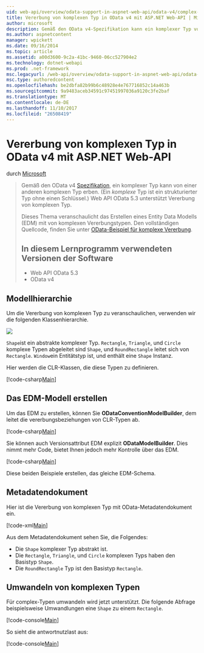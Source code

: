 ```yaml
---
uid: web-api/overview/odata-support-in-aspnet-web-api/odata-v4/complex-type-inheritance-in-odata-v4
title: Vererbung von komplexen Typ in OData v4 mit ASP.NET Web-API | Microsoft Docs
author: microsoft
description: Gemäß den OData v4-Spezifikation kann ein komplexer Typ von einem anderen komplexen Typ erben. (Ein komplexer Typ ist ein strukturierter Typ ohne einen Schlüssel.) Web-API...
ms.author: aspnetcontent
manager: wpickett
ms.date: 09/16/2014
ms.topic: article
ms.assetid: a00d3600-9c2a-41bc-9460-06cc527904e2
ms.technology: dotnet-webapi
ms.prod: .net-framework
msc.legacyurl: /web-api/overview/odata-support-in-aspnet-web-api/odata-v4/complex-type-inheritance-in-odata-v4
msc.type: authoredcontent
ms.openlocfilehash: be2dbfa82b99b6c48928e4e767716852c14a463b
ms.sourcegitcommit: 9a9483aceb34591c97451997036a9120c3fe2baf
ms.translationtype: MT
ms.contentlocale: de-DE
ms.lasthandoff: 11/10/2017
ms.locfileid: "26508419"
---
```

<a name="complex-type-inheritance-in-odata-v4-with-aspnet-web-api"></a>Vererbung von komplexen Typ in OData v4 mit ASP.NET Web-API
====================
durch [Microsoft](https://github.com/microsoft)

> Gemäß den OData v4 [Spezifikation](http://www.odata.org/documentation/odata-version-4-0/), ein komplexer Typ kann von einer anderen komplexen Typ erben. (Ein *komplexe* Typ ist ein strukturierter Typ ohne einen Schlüssel.) Web API OData 5.3 unterstützt Vererbung von komplexen Typ.
> 
> Dieses Thema veranschaulicht das Erstellen eines Entity Data Modells (EDM) mit von komplexen Vererbungstypen. Den vollständigen Quellcode, finden Sie unter [OData-Beispiel für komplexe Vererbung](http://aspnet.codeplex.com/sourcecontrol/latest#Samples/WebApi/OData/v4/ODataComplexTypeInheritanceSample/ReadMe.txt).
> 
> ## <a name="software-versions-used-in-the-tutorial"></a>In diesem Lernprogramm verwendeten Versionen der Software
> 
> 
> - Web API OData 5.3
> - OData v4


## <a name="model-hierarchy"></a>Modellhierarchie

Um die Vererbung von komplexen Typ zu veranschaulichen, verwenden wir die folgenden Klassenhierarchie.

![](complex-type-inheritance-in-odata-v4/_static/image1.png)

`Shape`ist ein abstrakte komplexer Typ. `Rectangle`, `Triangle`, und `Circle` komplexe Typen abgeleitet sind `Shape`, und `RoundRectangle` leitet sich von `Rectangle`. `Window`ein Entitätstyp ist, und enthält eine `Shape` Instanz.

Hier werden die CLR-Klassen, die diese Typen zu definieren.

[!code-csharp[Main](complex-type-inheritance-in-odata-v4/samples/sample1.cs)]

## <a name="build-the-edm-model"></a>Das EDM-Modell erstellen

Um das EDM zu erstellen, können Sie **ODataConventionModelBuilder**, dem leitet die vererbungsbeziehungen von CLR-Typen ab.

[!code-csharp[Main](complex-type-inheritance-in-odata-v4/samples/sample2.cs)]

Sie können auch Versionsattribut EDM explizit **ODataModelBuilder**. Dies nimmt mehr Code, bietet Ihnen jedoch mehr Kontrolle über das EDM.

[!code-csharp[Main](complex-type-inheritance-in-odata-v4/samples/sample3.cs)]

Diese beiden Beispiele erstellen, das gleiche EDM-Schema.

## <a name="metadata-document"></a>Metadatendokument

Hier ist die Vererbung von komplexen Typ mit OData-Metadatendokument ein.

[!code-xml[Main](complex-type-inheritance-in-odata-v4/samples/sample4.xml?highlight=13,17,25,30)]

Aus dem Metadatendokument sehen Sie, die Folgendes:

- Die `Shape` komplexer Typ abstrakt ist.
- Die `Rectangle`, `Triangle`, und `Circle` komplexen Typs haben den Basistyp `Shape`.
- Die `RoundRectangle` Typ ist den Basistyp `Rectangle`.

## <a name="casting-complex-types"></a>Umwandeln von komplexen Typen

Für complex-Typen umwandeln wird jetzt unterstützt. Die folgende Abfrage beispielsweise Umwandlungen eine `Shape` zu einem `Rectangle`.

[!code-console[Main](complex-type-inheritance-in-odata-v4/samples/sample5.cmd)]

So sieht die antwortnutzlast aus:

[!code-console[Main](complex-type-inheritance-in-odata-v4/samples/sample6.cmd)]
